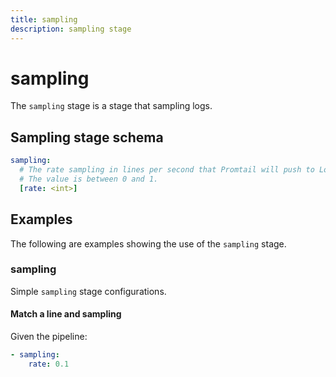```yaml
---
title: sampling
description: sampling stage
---
```

# sampling

The `sampling` stage is a stage that sampling logs. 

## Sampling stage schema

```yaml
sampling:
  # The rate sampling in lines per second that Promtail will push to Loki.
  # The value is between 0 and 1.
  [rate: <int>]
```

## Examples

The following are examples showing the use of the `sampling` stage.

### sampling

Simple `sampling` stage configurations.

#### Match a line and sampling

Given the pipeline:

```yaml
- sampling:
    rate: 0.1
```
